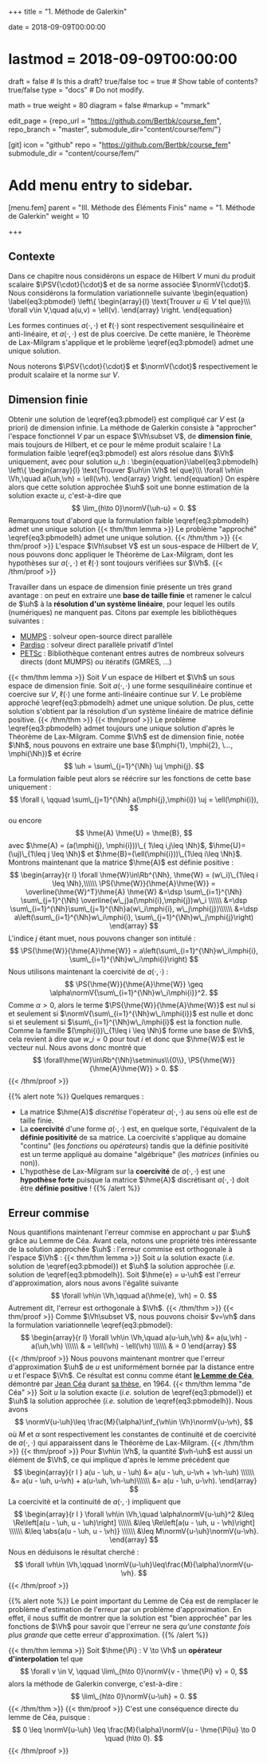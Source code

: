 +++
title = "1. Méthode de Galerkin"

date = 2018-09-09T00:00:00
# lastmod = 2018-09-09T00:00:00

draft = false  # Is this a draft? true/false
toc = true  # Show table of contents? true/false
type = "docs"  # Do not modify.

math = true
weight = 80
diagram = false
#markup = "mmark"

edit_page = {repo_url = "https://github.com/Bertbk/course_fem", repo_branch = "master", submodule_dir="content/course/fem/"}

[git]
  icon = "github"
  repo = "https://github.com/Bertbk/course_fem"
  submodule_dir = "content/course/fem/"


# Add menu entry to sidebar.
[menu.fem]
  parent = "III. Méthode des Éléments Finis"
  name = "1. Méthode de Galerkin"
  weight = 10

+++
$\newcommand{\Cb}{\mathbb{C}}$
$\newcommand{\Nb}{\mathbb{N}}$
$\newcommand{\Rb}{\mathbb{R}}$
$\newcommand{\PS}[2]{\left(#1,#2\right)}$
$\newcommand{\PSV}[2]{\PS{#1}{#2}\_V}$
$\newcommand{\PSL}[2]{\PS{#1}{#2}\_{L^2(\Omega)}}$
$\newcommand{\PSH}[2]{\PS{#1}{#2}\_{H^1(\Omega)}}$
$\newcommand{\norm}[1]{\left\\|#1\right\\|}$
$\newcommand{\normV}[1]{\left\\|#1\right\\|\_{V}}$
$\newcommand{\normH}[1]{\left\\|#1\right\\|\_{H^1(\Omega)}}$
$\newcommand{\normL}[1]{\left\\|#1\right\\|\_{L^2(\Omega)}}$
$\newcommand{\abs}[1]{\left|#1\right|}$
$\newcommand{\xx}{\mathbf{x}}$
$\newcommand{\yy}{\mathbf{y}}$
$\newcommand{\zz}{\mathbf{z}}$
$\newcommand{\nn}{\mathbf{n}}$
$\newcommand{\Ccal}{\mathcal{C}}$
$\newcommand{\Cscr}{\mathscr{C}}$
$\newcommand{\omegai}{\omega\_i}$
$\newcommand{\dsp}{\displaystyle}$
$\newcommand{\diff}{{\rm d}}$
$\newcommand{\conj}[1]{\overline{#1}}$
$\newcommand{\dn}{\partial_\nn}$
$\newcommand{\supp}{\mathrm{supp}}$
$\newcommand{\enstq}[2]{\left\\{#1 \mathrel{}\middle|\mathrel{}#2\right\\}}$
$\newcommand{\Image}{\mathrm{Im}}$
$\newcommand{\Ker}{\mathrm{Ker}}$
$\newcommand{\dxi}{\partial\_{x\_i}}$
$\newcommand{\di}{\partial\_{i}}$
$\newcommand{\dj}{\partial\_{j}}$
$\newcommand{\Ho}{H^1(\Omega)}$
$\newcommand{\Lo}{L^2(\Omega)}$
$\newcommand{\vh}{v\_h}$
$\newcommand{\Vh}{V\_h}$
$\newcommand{\uh}{u\_h}$
$\newcommand{\Nh}{N\_h}$
$\newcommand{\mphi}[1]{\varphi\_{#1}}$
$\newcommand{\uj}{u\_j}$
$\newcommand{\hme}[1]{#1_h}$
## Contexte

Dans ce chapitre nous considérons un espace de Hilbert $V$ muni du produit scalaire $\PSV{\cdot}{\cdot}$ et de sa norme associée $\normV{\cdot}$. Nous considérons la formulation variationnelle suivante
\begin{equation}
\label{eq3:pbmodel}
\left\\{
  \begin{array}{l}
    \text{Trouver $u\in V$ tel que}\\\\\\
    \forall v\in V,\quad a(u,v) = \ell(v).
  \end{array}
\right.
\end{equation}

Les formes continues $a(\cdot,\cdot)$ et $\ell(\cdot)$ sont respectivement sesquilinéaire et anti-linéaire, et $a(\cdot,\cdot)$ est de plus coercive. De cette manière, le Théorème de Lax-Milgram s'applique et le problème \eqref{eq3:pbmodel} admet une unique solution.

Nous noterons $\PSV{\cdot}{\cdot}$ et $\normV{\cdot}$ respectivement le produit scalaire et la norme sur $V$.

## Dimension finie

Obtenir une solution de \eqref{eq3:pbmodel} est compliqué car $V$ est (a priori) de dimension infinie. La méthode de Galerkin consiste à "approcher" l'espace fonctionnel $V$ par un espace $\Vh\subset V$, de **dimension finie**, mais toujours de Hilbert, et ce pour le même produit scalaire ! La formulation faible \eqref{eq3:pbmodel} est alors résolue dans $\Vh$ uniquement, avec pour solution $u\_h$ :
\begin{equation}\label{eq3:pbmodelh}
\left\\{
  \begin{array}{l}
    \text{Trouver $\uh\in \Vh$ tel que}\\\\\\
    \forall \vh\in \Vh,\quad a(\uh,\vh) = \ell(\vh).
  \end{array}
\right.
\end{equation}
On espère alors que cette solution approchée $\uh$ soit une bonne estimation de la solution exacte $u$, c'est-à-dire que
$$
\lim_{h\to 0}\normV{\uh-u} = 0.
$$
Remarquons tout d'abord que la formulation faible \eqref{eq3:pbmodelh} admet une unique solution
{{< thm/thm lemma >}}
Le problème "approché" \eqref{eq3:pbmodelh} admet une unique solution.
{{< /thm/thm >}}
{{< thm/proof >}}
  L'espace $\Vh\subset V$ est un sous-espace de Hilbert de $V$, nous pouvons donc appliquer le Théorème de Lax-Milgram, dont les hypothèses sur $a(\cdot,\cdot)$ et $\ell(\cdot)$ sont toujours vérifiées sur $\Vh$.
{{< /thm/proof >}}

Travailler dans un espace de dimension finie présente un très grand avantage : on peut en extraire une **base de taille finie** et ramener le calcul de $\uh$ à la **résolution d'un système linéaire**, pour lequel les outils (numériques) ne manquent pas. Citons par exemple les bibliothèques suivantes :

- [MUMPS](http://mumps.enseeiht.fr/) : solveur open-source direct parallèle
- [Pardiso](https://software.intel.com/en-us/mkl-developer-reference-fortran-intel-mkl-pardiso-parallel-direct-sparse-solver-interface) : solveur direct parallèle privatif d'Intel
- [PETSc](https://www.mcs.anl.gov/petsc/) : Bibliothèque contenant entres autres de nombreux solveurs directs (dont MUMPS) ou itératifs (GMRES, ...)

{{< thm/thm lemma >}}
Soit $V$ un espace de Hilbert et $\Vh$ un sous espace de dimension finie. Soit $a(\cdot,\cdot)$ une forme sesquilinéaire continue et coercive sur $V$, $\ell(\cdot)$ une forme anti-linéaire continue sur $V$. Le problème approché \eqref{eq3:pbmodelh} admet une unique solution. De plus, cette solution s'obtient par la résolution d'un système linéaire de matrice définie positive.
{{< /thm/thm >}}
{{< thm/proof >}}
Le problème  \eqref{eq3:pbmodelh} admet toujours une unique solution d'après le Théorème de Lax-Milgram. Comme $\Vh$ est de dimension finie, notée $\Nh$, nous pouvons en extraire une base $(\mphi{1}, \mphi{2}, \..., \mphi{\Nh})$ et écrire
$$
\uh = \sum\_{j=1}^{\Nh} \uj \mphi{j}.
$$
La formulation faible peut alors se réécrire sur les fonctions de cette base uniquement :
$$
\forall i, \qquad \sum\_{j=1}^{\Nh}  a(\mphi{j},\mphi{i}) \uj = \ell(\mphi{i}),
$$
ou encore
$$
\hme{A} \hme{U} = \hme{B},
$$
avec $\hme{A} = (a(\mphi{j}, \mphi{i}))\_{ 1\leq i,j\leq \Nh}$, $\hme{U}=(\uj)\_{1\leq j \leq \Nh}$ et $\hme{B}=(\ell(\mphi{i}))\_{1\leq i\leq \Nh}$. Montrons maintenant que la matrice $\hme{A}$ est définie positive : 
$$
\begin{array}{r l}
\forall \hme{W}\in\Rb^{\Nh}, \hme{W} = (w\_i)\_{1\leq i \leq \Nh},\\\\\\
\PS{\hme{W}}{\hme{A}\hme{W}} = \overline{\hme{W}^T}\hme{A} \hme{W} 
&=\dsp \sum\_{i=1}^{\Nh} \sum\_{j=1}^{\Nh} \overline{w\_j}a(\mphi{i},\mphi{j})w\_i \\\\\\
&=\dsp \sum\_{i=1}^{\Nh}\sum\_{j=1}^{\Nh}a(w\_i\mphi{i}, w\_j\mphi{j})\\\\\\
&=\dsp a\left(\sum\_{i=1}^{\Nh}w\_i\mphi{i}, \sum\_{j=1}^{\Nh}w\_j\mphi{j}\right)
\end{array}
$$
L'indice $j$ étant muet, nous pouvons changer son intitulé : 
$$
\PS{\hme{W}}{\hme{A}\hme{W}} = a\left(\sum\_{i=1}^{\Nh}w\_i\mphi{i}, \sum\_{i=1}^{\Nh}w\_i\mphi{i}\right)
$$
Nous utilisons maintenant la coercivité de $a(\cdot,\cdot)$ :
$$
\PS{\hme{W}}{\hme{A}\hme{W}} \geq \alpha\normV{\sum\_{i=1}^{\Nh}w\_i\mphi{i}}^2.
$$
Comme $\alpha > 0$, alors le terme $\PS{\hme{W}}{\hme{A}\hme{W}}$ est nul si et seulement si $\normV{\sum\_{i=1}^{\Nh}w\_i\mphi{i}}$ est nulle et donc si et seulement si $\sum\_{i=1}^{\Nh}w\_i\mphi{i}$ est la fonction nulle. Comme la famille $(\mphi{i})\_{1\leq i \leq \Nh}$ forme une base de $\Vh$, cela revient à dire que $w\_i = 0$ pour tout $i$ et donc que $\hme{W}$ est le vecteur nul. Nous avons donc montré que 
$$
\forall\hme{W}\in\Rb^{\Nh}\setminus\\{0\\}, \PS{\hme{W}}{\hme{A}\hme{W}} > 0.
$$
{{< /thm/proof >}} 

{{% alert note %}}
Quelques remarques :

- La matrice $\hme{A}$ *discrétise* l'opérateur $a(\cdot,\cdot)$ au sens où elle est de taille finie.
- La **coercivité** d'une forme $a(\cdot,\cdot)$ est, en quelque sorte, l'équivalent de la **définie positivité** de sa matrice. La coercivité s'applique au domaine "continu" (les *fonctions* ou *opérateurs*) tandis que la définie positivité est un terme appliqué au domaine "algébrique" (les *matrices* (infinies ou non)).  
- L'hypothèse de Lax-Milgram sur la **coercivité** de $a(\cdot,\cdot)$ est une **hypothèse forte** puisque la matrice $\hme{A}$ discrétisant $a(\cdot,\cdot)$ doit être **définie positive** !
{{% /alert %}}

## Erreur commise

Nous quantifions maintenant l'erreur commise en approchant $u$ par $\uh$ grâce au Lemme de Céa. Avant cela, notons une propriété très intéressante de la solution approchée $\uh$ : l'erreur commise est orthogonale à l'espace $\Vh$ :
{{< thm/thm lemma >}}
Soit $u$ la solution exacte (*i.e.* solution de \eqref{eq3:pbmodel}) et $\uh$ la solution approchée (*i.e.* solution de \eqref{eq3:pbmodelh}). Soit $\hme{e} = u-\uh$ est l'erreur d'approximation, alors nous avons l'égalité suivante
$$
\forall \vh\in \Vh,\qquad a(\hme{e}, \vh) = 0.
$$
Autrement dit, l'erreur est orthogonale à $\Vh$.
{{< /thm/thm >}}
{{< thm/proof >}}
Comme $\Vh\subset V$, nous pouvons choisir $v=\vh$ dans la formulation variationnelle \eqref{eq3:pbmodel}:
$$
\begin{array}{r l}
\forall \vh\in \Vh,\quad a(u-\uh,\vh) &= a(u,\vh) - a(\uh,\vh) \\\\\\
& = \ell(\vh) - \ell(\vh) \\\\\\
& = 0
\end{array}
$$
{{< /thm/proof >}}
Nous pouvons maintenant montrer que l'erreur d'approximation $\uh$ de $u$ est uniformément bornée par la distance entre $u$ et l'espace $\Vh$. Ce résultat est connu comme étant [**le Lemme de Céa**](https://fr.wikipedia.org/wiki/Lemme_de_C%C3%A9a), démontré par [Jean Céa](https://fr.wikipedia.org/wiki/Jean_C%C3%A9a) durant [sa thèse](http://archive.numdam.org/article/AIF_1964__14_2_345_0.pdf/), en 1964.
{{< thm/thm lemma "de Céa" >}}
Soit $u$ la solution exacte (*i.e.* solution de \eqref{eq3:pbmodel}) et $\uh$ la solution approchée (*i.e.* solution de \eqref{eq3:pbmodelh}). Nous avons
$$
\normV{u-\uh}\leq \frac{M}{\alpha}\inf_{\vh\in \Vh}\normV{u-\vh},
$$
où $M$ et $\alpha$ sont respectivement les constantes de continuité et de coercivité de $a(\cdot,\cdot)$ qui apparaissent dans le Théorème de Lax-Milgram.
{{< /thm/thm >}}
{{< thm/proof >}}
Pour $\vh\in \Vh$, la quantité $\vh-\uh$ est aussi un élément de $\Vh$, ce qui implique d'après le lemme précédent que
$$
\begin{array}{r l }
a(u - \uh, u - \uh)  &= a(u - \uh, u-\vh + \vh-\uh) \\\\\\
&= a(u - \uh, u-\vh) + a(u-\uh, \vh-\uh)\\\\\\
&= a(u - \uh, u-\vh).
\end{array}
$$
La coercivité et la continuité de $a(\cdot,\cdot)$ impliquent que
$$
\begin{array}{r l }
\forall \vh\in \Vh,\quad \alpha\normV{u-\uh}^2 &\leq \Re\left[a(u - \uh, u - \uh)\right]  \\\\\\
&\leq \Re\left[a(u - \uh, u - \vh)\right] \\\\\\
&\leq \abs{a(u - \uh, u - \vh)} \\\\\\
&\leq M\normV{u-\uh}\normV{u-\vh}.
\end{array}
$$
Nous en déduisons le résultat cherché :
$$
\forall \vh\in \Vh,\qquad \normV{u-\uh}\leq\frac{M}{\alpha}\normV{u-\vh}.
$$
{{< /thm/proof >}}

{{% alert note %}}
Le point important du Lemme de Céa est de remplacer le problème d'estimation de l'erreur par un problème d'approximation. En effet, il nous suffit de montrer que la solution est "bien approchée" par les fonctions de $\Vh$ pour savoir que l'erreur ne sera *qu'une constante fois plus grande* que cette erreur d'approximation. 
{{% /alert %}}

{{< thm/thm lemma >}} 
Soit $\hme{\Pi} : V \to \Vh$ un **opérateur d'interpolation** tel que 
$$ 
\forall v \in V, \qquad \lim\_{h\to 0}\normV{v - \hme{\Pi} v} = 0, 
$$ 
alors la méthode de Galerkin converge, c'est-à-dire : 
$$ 
\lim\_{h\to 0}\normV{u-\uh} = 0. 
$$ 
{{< /thm/thm >}} 
{{< thm/proof >}} 
C'est une conséquence directe du lemme de Céa, puisque : 
$$ 
0 \leq \normV{u-\uh} \leq \frac{M}{\alpha}\normV{u - \hme{\Pi}u} \to 0 \quad (h\to 0). 
$$ 
{{< /thm/proof >}}

